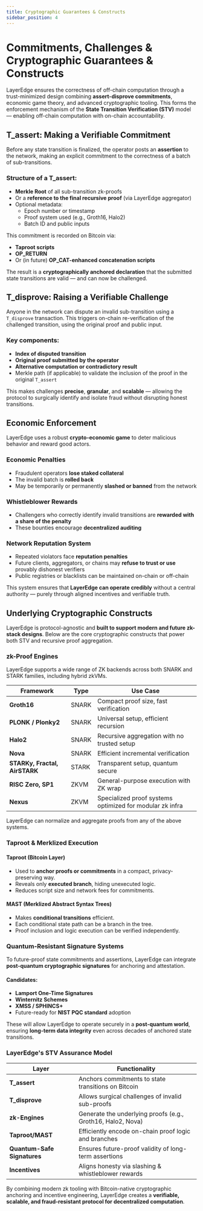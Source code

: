 ```yaml
---
title: Cryptographic Guarantees & Constructs
sidebar_position: 4
---
```


# Commitments, Challenges & Cryptographic Guarantees & Constructs

LayerEdge ensures the correctness of off-chain computation through a trust-minimized design combining **assert-disprove commitments**, economic game theory, and advanced cryptographic tooling. This forms the enforcement mechanism of the **State Transition Verification (STV)** model — enabling off-chain computation with on-chain accountability.

## T_assert: Making a Verifiable Commitment

Before any state transition is finalized, the operator posts an **assertion** to the network, making an explicit commitment to the correctness of a batch of sub-transitions.

### Structure of a T_assert:

* **Merkle Root** of all sub-transition zk-proofs
* Or a **reference to the final recursive proof** (via LayerEdge aggregator)
* Optional metadata:
   * Epoch number or timestamp
   * Proof system used (e.g., Groth16, Halo2)
   * Batch ID and public inputs

This commitment is recorded on Bitcoin via:

* **Taproot scripts**
* **OP_RETURN**
* Or (in future) **OP_CAT-enhanced concatenation scripts**

The result is a **cryptographically anchored declaration** that the submitted state transitions are valid — and can now be challenged.

## T_disprove: Raising a Verifiable Challenge

Anyone in the network can dispute an invalid sub-transition using a `T_disprove` transaction. This triggers on-chain re-verification of the challenged transition, using the original proof and public input.

### Key components:

* **Index of disputed transition**
* **Original proof submitted by the operator**
* **Alternative computation or contradictory result**
* Merkle path (if applicable) to validate the inclusion of the proof in the original `T_assert`

This makes challenges **precise**, **granular**, and **scalable** — allowing the protocol to surgically identify and isolate fraud without disrupting honest transitions.

## Economic Enforcement

LayerEdge uses a robust **crypto-economic game** to deter malicious behavior and reward good actors.

### Economic Penalties

* Fraudulent operators **lose staked collateral**
* The invalid batch is **rolled back**
* May be temporarily or permanently **slashed or banned** from the network

### Whistleblower Rewards

* Challengers who correctly identify invalid transitions are **rewarded with a share of the penalty**
* These bounties encourage **decentralized auditing**

### Network Reputation System

* Repeated violators face **reputation penalties**
* Future clients, aggregators, or chains may **refuse to trust or use** provably dishonest verifiers
* Public registries or blacklists can be maintained on-chain or off-chain

This system ensures that **LayerEdge can operate credibly** without a central authority — purely through aligned incentives and verifiable truth.

## Underlying Cryptographic Constructs

LayerEdge is protocol-agnostic and **built to support modern and future zk-stack designs**. Below are the core cryptographic constructs that power both STV and recursive proof aggregation.

### zk-Proof Engines

LayerEdge supports a wide range of ZK backends across both SNARK and STARK families, including hybrid zkVMs.

| Framework | Type | Use Case |
|-----------|------|-----------|
| **Groth16** | SNARK | Compact proof size, fast verification |
| **PLONK / Plonky2** | SNARK | Universal setup, efficient recursion |
| **Halo2** | SNARK | Recursive aggregation with no trusted setup |
| **Nova** | SNARK | Efficient incremental verification |
| **STARKy, Fractal, AirSTARK** | STARK | Transparent setup, quantum secure |
| **RISC Zero, SP1** | ZKVM | General-purpose execution with ZK wrap |
| **Nexus** | ZKVM | Specialized proof systems optimized for modular zk infra |

LayerEdge can normalize and aggregate proofs from any of the above systems.

### Taproot & Merklized Execution

#### Taproot (Bitcoin Layer)

* Used to **anchor proofs or commitments** in a compact, privacy-preserving way.
* Reveals only **executed branch**, hiding unexecuted logic.
* Reduces script size and network fees for commitments.

#### MAST (Merklized Abstract Syntax Trees)

* Makes **conditional transitions** efficient.
* Each conditional state path can be a branch in the tree.
* Proof inclusion and logic execution can be verified independently.

### Quantum-Resistant Signature Systems

To future-proof state commitments and assertions, LayerEdge can integrate **post-quantum cryptographic signatures** for anchoring and attestation.

#### Candidates:

* **Lamport One-Time Signatures**
* **Winternitz Schemes**
* **XMSS / SPHINCS+**
* Future-ready for **NIST PQC standard** adoption

These will allow LayerEdge to operate securely in a **post-quantum world**, ensuring **long-term data integrity** even across decades of anchored state transitions.

### LayerEdge's STV Assurance Model

| Layer | Functionality |
|-------|--------------|
| **T_assert** | Anchors commitments to state transitions on Bitcoin |
| **T_disprove** | Allows surgical challenges of invalid sub-proofs |
| **zk-Engines** | Generate the underlying proofs (e.g., Groth16, Halo2, Nova) |
| **Taproot/MAST** | Efficiently encode on-chain proof logic and branches |
| **Quantum-Safe Signatures** | Ensures future-proof validity of long-term assertions |
| **Incentives** | Aligns honesty via slashing & whistleblower rewards |

By combining modern zk tooling with Bitcoin-native cryptographic anchoring and incentive engineering, LayerEdge creates a **verifiable, scalable, and fraud-resistant protocol for decentralized computation**. 